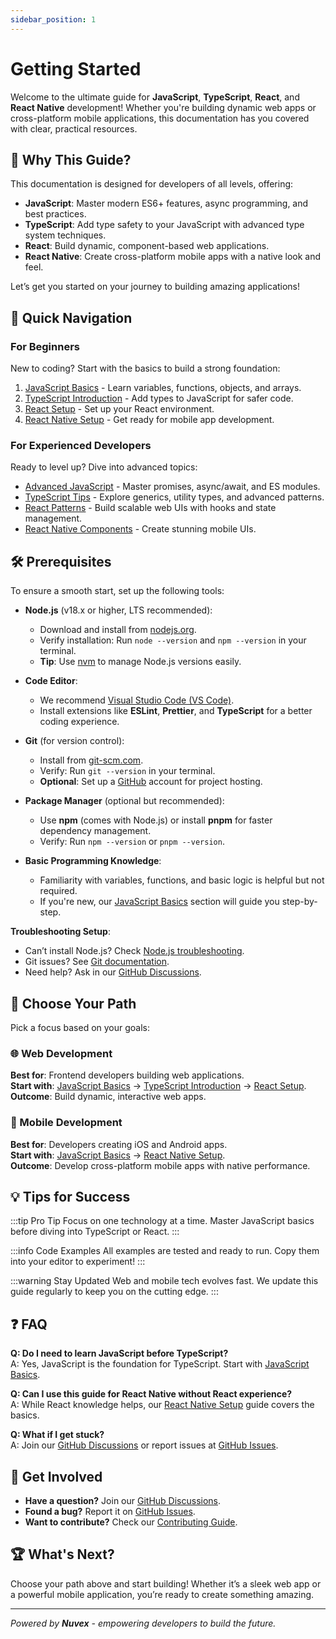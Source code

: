 ```yaml
---
sidebar_position: 1
---
```


# Getting Started

Welcome to the ultimate guide for **JavaScript**, **TypeScript**, **React**, and **React Native** development! Whether you're building dynamic web apps or cross-platform mobile applications, this documentation has you covered with clear, practical resources.

## 🎯 Why This Guide?

This documentation is designed for developers of all levels, offering:

- **JavaScript**: Master modern ES6+ features, async programming, and best practices.
- **TypeScript**: Add type safety to your JavaScript with advanced type system techniques.
- **React**: Build dynamic, component-based web applications.
- **React Native**: Create cross-platform mobile apps with a native look and feel.

Let’s get you started on your journey to building amazing applications!

## 🚀 Quick Navigation

### For Beginners

New to coding? Start with the basics to build a strong foundation:

1. [JavaScript Basics](./js/basics) - Learn variables, functions, objects, and arrays.
2. [TypeScript Introduction](./ts/intro) - Add types to JavaScript for safer code.
3. [React Setup](./react/setup) - Set up your React environment.
4. [React Native Setup](./react-native/setup) - Get ready for mobile app development.

### For Experienced Developers

Ready to level up? Dive into advanced topics:

- [Advanced JavaScript](./js/advanced) - Master promises, async/await, and ES modules.
- [TypeScript Tips](./ts/tips) - Explore generics, utility types, and advanced patterns.
- [React Patterns](./react/patterns) - Build scalable web UIs with hooks and state management.
- [React Native Components](./react-native/components) - Create stunning mobile UIs.

## 🛠 Prerequisites

To ensure a smooth start, set up the following tools:

- **Node.js** (v18.x or higher, LTS recommended):
  - Download and install from [nodejs.org](https://nodejs.org).
  - Verify installation: Run `node --version` and `npm --version` in your terminal.
  - **Tip**: Use [nvm](https://github.com/nvm-sh/nvm) to manage Node.js versions easily.

- **Code Editor**:
  - We recommend [Visual Studio Code (VS Code)](https://code.visualstudio.com/).
  - Install extensions like **ESLint**, **Prettier**, and **TypeScript** for a better coding experience.

- **Git** (for version control):
  - Install from [git-scm.com](https://git-scm.com/).
  - Verify: Run `git --version` in your terminal.
  - **Optional**: Set up a [GitHub](https://github.com/) account for project hosting.

- **Package Manager** (optional but recommended):
  - Use **npm** (comes with Node.js) or install **pnpm** [](https://pnpm.io/) for faster dependency management.
  - Verify: Run `npm --version` or `pnpm --version`.

- **Basic Programming Knowledge**:
  - Familiarity with variables, functions, and basic logic is helpful but not required.
  - If you're new, our [JavaScript Basics](./js/basics) section will guide you step-by-step.

**Troubleshooting Setup**:

- Can’t install Node.js? Check [Node.js troubleshooting](https://nodejs.org/en/docs/guides/troubleshooting).
- Git issues? See [Git documentation](https://git-scm.com/doc).
- Need help? Ask in our [GitHub Discussions](https://github.com/sammy6378/reference/discussions).

## 📱 Choose Your Path

Pick a focus based on your goals:

### 🌐 Web Development

**Best for**: Frontend developers building web applications.  
**Start with**: [JavaScript Basics](./js/basics) → [TypeScript Introduction](./ts/intro) → [React Setup](./react/setup).  
**Outcome**: Build dynamic, interactive web apps.

### 📱 Mobile Development

**Best for**: Developers creating iOS and Android apps.  
**Start with**: [JavaScript Basics](./js/basics) → [React Native Setup](./react-native/setup).  
**Outcome**: Develop cross-platform mobile apps with native performance.

## 💡 Tips for Success

:::tip Pro Tip
Focus on one technology at a time. Master JavaScript basics before diving into TypeScript or React.
:::

:::info Code Examples
All examples are tested and ready to run. Copy them into your editor to experiment!
:::

:::warning Stay Updated
Web and mobile tech evolves fast. We update this guide regularly to keep you on the cutting edge.
:::

## ❓ FAQ

**Q: Do I need to learn JavaScript before TypeScript?**  
A: Yes, JavaScript is the foundation for TypeScript. Start with [JavaScript Basics](./js/basics).

**Q: Can I use this guide for React Native without React experience?**  
A: While React knowledge helps, our [React Native Setup](./react-native/setup) guide covers the basics.

**Q: What if I get stuck?**  
A: Join our [GitHub Discussions](https://github.com/sammy6378/reference/discussions) or report issues at [GitHub Issues](https://github.com/sammy6378/reference/issues).

## 🤝 Get Involved

- **Have a question?** Join our [GitHub Discussions](https://github.com/sammy6378/reference/discussions).
- **Found a bug?** Report it on [GitHub Issues](https://github.com/sammy6378/reference/issues).
- **Want to contribute?** Check our [Contributing Guide](https://github.com/sammy6378/reference/blob/main/CONTRIBUTING.md).

## 🏆 What's Next?

Choose your path above and start building! Whether it’s a sleek web app or a powerful mobile application, you’re ready to create something amazing.

---

*Powered by **Nuvex** - empowering developers to build the future.*
